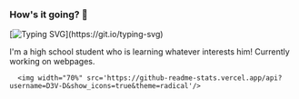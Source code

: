 ### How's it going? 👋
[![Typing SVG](https://readme-typing-svg.herokuapp.com?color=%23F7931D&lines=I+am+a+programmer.;I+am+a+high+school+student.;I+am+learning.)](https://git.io/typing-svg)

<html>
  <head></head>
  <body>
    <span>
    I'm a high school student who is learning whatever interests him! Currently working on webpages.
    </span>

    
      <img width="70%" src='https://github-readme-stats.vercel.app/api?username=D3V-D&show_icons=true&theme=radical'/>
    
    
    
  </body>
</html>

